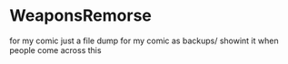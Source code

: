 # WeaponsRemorse
for my comic 
just a file dump for my comic as backups/ showint it when people come across this 
